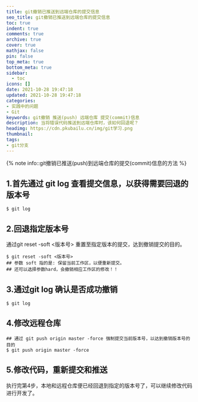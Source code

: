 ```yaml
---
title: git撤销已推送到远端仓库的提交信息
seo_title: git撤销已推送到远端仓库的提交信息
toc: true
indent: true
comments: true
archive: true
cover: true
mathjax: false
pin: false
top_meta: true
bottom_meta: true
sidebar:
  - toc
icons: []
date: 2021-10-28 19:47:18
updated: 2021-10-28 19:47:18
categories:
- 实践中的问题
- Git
keywords: git撤销 推送(push) 远端仓库 提交(commit)信息
description: 当将错误代码推送到远端仓库时，该如何回退呢？
headimg: https://cdn.pkubailu.cn/img/git学习.png
thumbnail:
tags:
- git分支
---
```


{% note info::git撤销已推送(push)到远端仓库的提交(commit)信息的方法 %}

## 1.首先通过 git log 查看提交信息，以获得需要回退的版本号

```
$ git log
```

## 2.回退指定版本号

通过git reset -soft <版本号> 重置至指定版本的提交，达到撤销提交的目的。
```
$ git reset -soft <版本号>
## 参数 soft 指的是: 保留当前工作区，以便重新提交。
## 还可以选择参数hard，会撤销相应工作区的修改！！
```

## 3.通过git log 确认是否成功撤销

```
$ git log
```

## 4.修改远程仓库

```
## 通过 git push origin master -force 强制提交当前版本号，以达到撤销版本号的目的
$ git push origin master -force
```


## 5.修改代码，重新提交和推送

执行完第4步，本地和远程仓库便已经回退到指定的版本号了，可以继续修改代码进行开发了。
